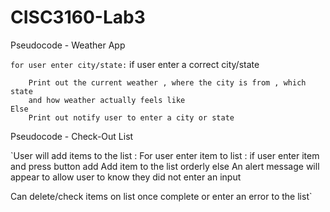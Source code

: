 # CISC3160-Lab3
Pseudocode - Weather App 
	
`for user enter city/state:`
	if user enter a correct city/state
	
		Print out the current weather , where the city is from , which state 
		and how weather actually feels like
	Else
		Print out notify user to enter a city or state 

Pseudocode - Check-Out List 

`User will add items to the list :
	For user enter item to list :
	if user enter item and press button add
		Add item to the list orderly 
	else 
		An alert message will appear to allow user to know they did not  enter an input

Can delete/check items on list once complete or enter an error to the list`
